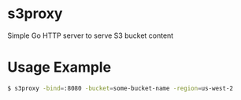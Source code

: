 # s3proxy
Simple Go HTTP server to serve S3 bucket content

# Usage Example
```bash
$ s3proxy -bind=:8080 -bucket=some-bucket-name -region=us-west-2
```
